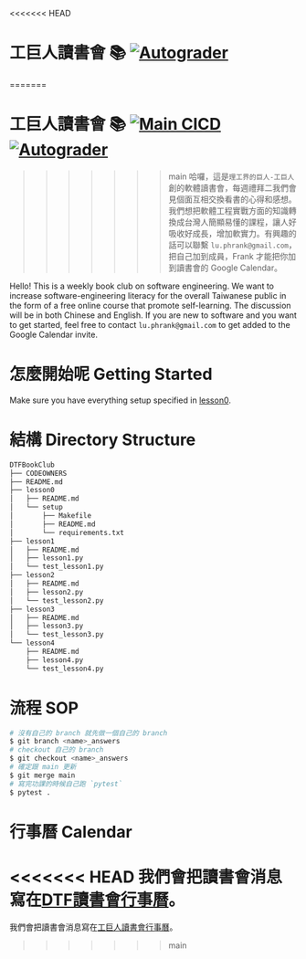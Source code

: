 
<<<<<<< HEAD
# 工巨人讀書會 📚 [![Autograder](https://github.com/bootyburglar/DTFBookClub/actions/workflows/autograder.yml/badge.svg?branch=answers)](https://github.com/bootyburglar/DTFBookClub/actions/workflows/autograder.yml)
=======
# 工巨人讀書會 📚 [![Main CICD](https://github.com/bootyburglar/DTFBookClub/actions/workflows/main.yml/badge.svg)](https://github.com/bootyburglar/DTFBookClub/actions/workflows/main.yml) [![Autograder](https://github.com/bootyburglar/DTFBookClub/actions/workflows/autograder.yml/badge.svg?branch=answers)](https://github.com/bootyburglar/DTFBookClub/actions/workflows/autograder.yml)
>>>>>>> main
哈囉，這是`理工界的巨人-工巨人`創的軟體讀書會，每週禮拜二我們會見個面互相交換看書的心得和感想。我們想把軟體工程實戰方面的知識轉換成台灣人簡顯易懂的課程，讓人好吸收好成長，增加軟實力。有興趣的話可以聯繫 `lu.phrank@gmail.com`，把自己加到成員，Frank 才能把你加到讀書會的 Google Calendar。

Hello! This is a weekly book club on software engineering. We want to increase software-engineering literacy for the overall Taiwanese public in the form of a free online course that promote self-learning. The discussion will be in both Chinese and English. If you are new to software and you want to get started, feel free to contact `lu.phrank@gmail.com` to get added to the Google Calendar invite.

# 怎麼開始呢 Getting Started
Make sure you have everything setup specified in [lesson0](/lesson0/README.md).

# 結構 Directory Structure
```bash
DTFBookClub
├── CODEOWNERS
├── README.md
├── lesson0
│   ├── README.md
│   └── setup
│       ├── Makefile
│       ├── README.md
│       └── requirements.txt
├── lesson1
│   ├── README.md
│   ├── lesson1.py
│   └── test_lesson1.py
├── lesson2
│   ├── README.md
│   ├── lesson2.py
│   └── test_lesson2.py
├── lesson3
│   ├── README.md
│   ├── lesson3.py
│   └── test_lesson3.py
└── lesson4
    ├── README.md
    ├── lesson4.py
    └── test_lesson4.py

```
# 流程 SOP
```bash
# 沒有自己的 branch 就先做一個自己的 branch
$ git branch <name>_answers
# checkout 自己的 branch
$ git checkout <name>_answers
# 確定跟 main 更新
$ git merge main
# 寫完功課的時候自己跑 `pytest`
$ pytest .
```
# 行事曆 Calendar
<<<<<<< HEAD
我們會把讀書會消息寫在[DTF讀書會行事曆](https://docs.google.com/document/d/1Mw8czzSHou0IzPl497NTWoh2JsW_cphIxfXHlWq0YsE/edit?usp=sharing)。
=======
我們會把讀書會消息寫在[工巨人讀書會行事曆](https://docs.google.com/document/d/1Mw8czzSHou0IzPl497NTWoh2JsW_cphIxfXHlWq0YsE/edit?usp=sharing)。
>>>>>>> main
